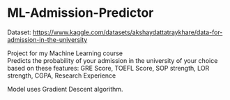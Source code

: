 # ML-Admission-Predictor
  
Dataset: https://www.kaggle.com/datasets/akshaydattatraykhare/data-for-admission-in-the-university  

Project for my Machine Learning course  
Predicts the probability of your admission in the university of your choice based on these features: GRE Score, TOEFL Score, SOP strength, LOR strength, CGPA, Research Experience

Model uses Gradient Descent algorithm.
